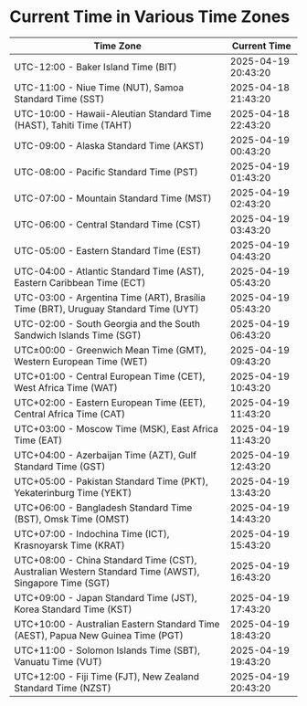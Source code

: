 # Current Time in Various Time Zones

| Time Zone | Current Time |
|-----------|--------------|
| UTC-12:00 - Baker Island Time (BIT) | 2025-04-19 20:43:20 |
| UTC-11:00 - Niue Time (NUT), Samoa Standard Time (SST) | 2025-04-18 21:43:20 |
| UTC-10:00 - Hawaii-Aleutian Standard Time (HAST), Tahiti Time (TAHT) | 2025-04-18 22:43:20 |
| UTC-09:00 - Alaska Standard Time (AKST) | 2025-04-19 00:43:20 |
| UTC-08:00 - Pacific Standard Time (PST) | 2025-04-19 01:43:20 |
| UTC-07:00 - Mountain Standard Time (MST) | 2025-04-19 02:43:20 |
| UTC-06:00 - Central Standard Time (CST) | 2025-04-19 03:43:20 |
| UTC-05:00 - Eastern Standard Time (EST) | 2025-04-19 04:43:20 |
| UTC-04:00 - Atlantic Standard Time (AST), Eastern Caribbean Time (ECT) | 2025-04-19 05:43:20 |
| UTC-03:00 - Argentina Time (ART), Brasília Time (BRT), Uruguay Standard Time (UYT) | 2025-04-19 05:43:20 |
| UTC-02:00 - South Georgia and the South Sandwich Islands Time (SGT) | 2025-04-19 06:43:20 |
| UTC±00:00 - Greenwich Mean Time (GMT), Western European Time (WET) | 2025-04-19 09:43:20 |
| UTC+01:00 - Central European Time (CET), West Africa Time (WAT) | 2025-04-19 10:43:20 |
| UTC+02:00 - Eastern European Time (EET), Central Africa Time (CAT) | 2025-04-19 11:43:20 |
| UTC+03:00 - Moscow Time (MSK), East Africa Time (EAT) | 2025-04-19 11:43:20 |
| UTC+04:00 - Azerbaijan Time (AZT), Gulf Standard Time (GST) | 2025-04-19 12:43:20 |
| UTC+05:00 - Pakistan Standard Time (PKT), Yekaterinburg Time (YEKT) | 2025-04-19 13:43:20 |
| UTC+06:00 - Bangladesh Standard Time (BST), Omsk Time (OMST) | 2025-04-19 14:43:20 |
| UTC+07:00 - Indochina Time (ICT), Krasnoyarsk Time (KRAT) | 2025-04-19 15:43:20 |
| UTC+08:00 - China Standard Time (CST), Australian Western Standard Time (AWST), Singapore Time (SGT) | 2025-04-19 16:43:20 |
| UTC+09:00 - Japan Standard Time (JST), Korea Standard Time (KST) | 2025-04-19 17:43:20 |
| UTC+10:00 - Australian Eastern Standard Time (AEST), Papua New Guinea Time (PGT) | 2025-04-19 18:43:20 |
| UTC+11:00 - Solomon Islands Time (SBT), Vanuatu Time (VUT) | 2025-04-19 19:43:20 |
| UTC+12:00 - Fiji Time (FJT), New Zealand Standard Time (NZST) | 2025-04-19 20:43:20 |
